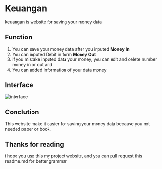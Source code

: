 # Keuangan
keuangan is website for saving your money data

## Function
1. You can save your money data after you inputed **Money In**
2. You can inputed Debit in form **Money Out**
3. if you mistake inputed data your money, you can edit and delete number money in or out and
4. You can added information of your data money

## Interface
![interface](https://user-images.githubusercontent.com/25402171/55667386-de00cd80-5885-11e9-8ab1-fbaf377129d3.png)

## Conclution
This website make it easier for saving your money data because you not needed paper or book.

## Thanks for reading
i hope you use this my project website, and you can pull request this readme.md for better grammar
